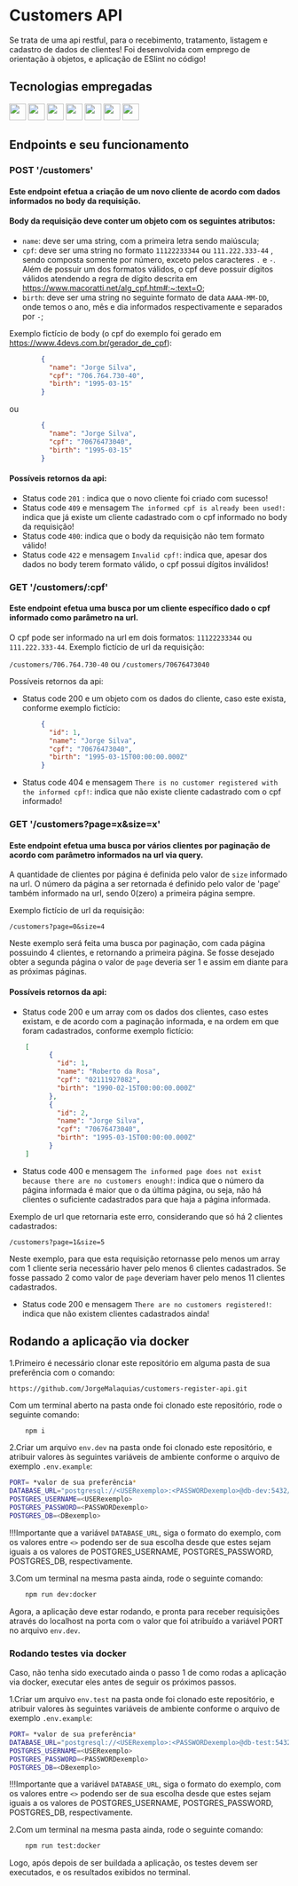 # Customers API

Se trata de uma api restful, para o recebimento, tratamento, listagem e cadastro de dados de clientes! Foi desenvolvida com emprego de orientação à objetos, e aplicação de ESlint no código!

## Tecnologias empregadas
<img src="https://img.shields.io/badge/Node.js-43853D?style=for-the-badge&logo=node.js&logoColor=white" height="30px"/> <img src="https://img.shields.io/badge/Express.js-404D59?style=for-the-badge&logo=express.js&logoColor=white" height="30px"/> <img src="https://img.shields.io/badge/TypeScript-007ACC?style=for-the-badge&logo=typescript&logoColor=white" height="30px"/> <img src="https://img.shields.io/badge/Prisma-3982CE?style=for-the-badge&logo=Prisma&logoColor=white" height="30px"/> <img src="https://img.shields.io/badge/PostgreSQL-316192?style=for-the-badge&logo=postgresql&logoColor=white" height="30px"/> <img src="https://img.shields.io/badge/-jest-%23C21325?style=for-the-badge&logo=jest&logoColor=white" height="30px"/> <img src="https://img.shields.io/badge/docker-%230db7ed.svg?style=for-the-badge&logo=docker&logoColor=white" height="30px"/>


## Endpoints e seu funcionamento


### POST '/customers'
#### Este endpoint efetua a criação de um novo cliente de acordo com dados informados no body da requisição.

#### Body da requisição deve conter um objeto com os seguintes atributos:

- `name`: deve ser uma string, com a primeira letra sendo maiúscula;
- `cpf`: deve ser uma string no formato `11122233344` ou `111.222.333-44` , sendo composta somente por número, exceto pelos caracteres `.` e `-`. Além de possuir um dos formatos válidos, o cpf deve possuir dígitos válidos atendendo a regra de dígito descrita em https://www.macoratti.net/alg_cpf.htm#:~:text=O;
- `birth`: deve ser uma string no seguinte formato de data `AAAA-MM-DD`, onde temos o ano, mês e dia informados respectivamente e separados por `-`;

Exemplo fictício de body (o cpf do exemplo foi gerado em https://www.4devs.com.br/gerador_de_cpf):
	
```json
		{
		  "name": "Jorge Silva",
		  "cpf": "706.764.730-40",
		  "birth": "1995-03-15"
		}
```

ou
		
```json
		{
		  "name": "Jorge Silva",
		  "cpf": "70676473040",
		  "birth": "1995-03-15"
		}
```
	
#### Possíveis retornos da api:

- Status code `201` : indica que o novo cliente foi criado com sucesso!
- Status code `409` e mensagem `The informed cpf is already been used!`: indica que já existe um cliente cadastrado com o cpf informado no body da requisição!
- Status code `400`: indica que o body da requisição não tem formato válido!
- Status code `422` e mensagem `Invalid cpf!`: indica que, apesar dos dados no body terem formato válido, o cpf possui dígitos inválidos!



### GET '/customers/:cpf'
#### Este endpoint efetua uma busca por um cliente específico dado o cpf informado como parâmetro na url.

O cpf pode ser informado na url em dois formatos: `11122233344` ou `111.222.333-44`.
Exemplo fictício de url da requisição:  
	
`/customers/706.764.730-40` ou `/customers/70676473040`
		
Possíveis retornos da api:

- Status code 200 e um objeto com os dados do cliente, caso este exista, conforme exemplo fictício:

```json
		{
		  "id": 1,
		  "name": "Jorge Silva",
		  "cpf": "70676473040",
		  "birth": "1995-03-15T00:00:00.000Z"
		}
```
	
- Status code 404 e mensagem `There is no customer registered with the informed cpf!`: indica que não existe cliente cadastrado com o cpf informado!




### GET '/customers?page=x&size=x'
#### Este endpoint efetua uma busca por vários clientes por paginação de acordo com parâmetro informados na url via query. 

A quantidade de clientes por página é definida pelo valor de `size` informado na url. O número da página a ser retornada é definido pelo valor de 'page' também informado na url, sendo 0(zero) a primeira página sempre.
 
Exemplo fictício de url da requisição: 
		
`/customers?page=0&size=4`

Neste exemplo será feita uma busca por paginação, com cada página possuindo 4 clientes, e retornando a primeira página. Se fosse desejado obter a segunda página o valor de `page` deveria ser 1 e assim em diante para as próximas páginas.
	
#### Possíveis retornos da api:

- Status code 200 e um array com os dados dos clientes, caso estes existam, e de acordo com a paginação informada, e na ordem em que foram cadastrados, conforme exemplo fictício:

```json
	[
		  {
		    "id": 1,
		    "name": "Roberto da Rosa",
		    "cpf": "02111927082",
		    "birth": "1990-02-15T00:00:00.000Z"
		  },
		  {
		    "id": 2,
		    "name": "Jorge Silva",
		    "cpf": "70676473040",
		    "birth": "1995-03-15T00:00:00.000Z"
		  }
	]
```
	
- Status code 400 e mensagem `The informed page does not exist because there are no customers enough!`: indica que o número da página informada é maior que o da última página, ou seja, não há clientes o suficiente cadastrados para que haja a página informada.
	
Exemplo de url que retornaria este erro, considerando que só há 2 clientes cadastrados:

`/customers?page=1&size=5`
			
Neste exemplo, para que esta requisição retornasse pelo menos um array com 1 cliente seria necessário haver pelo menos 6 clientes cadastrados. Se fosse passado 2 como valor de `page` deveriam haver pelo menos 11 clientes cadastrados.
	
- Status code 200 e mensagem `There are no customers registered!`: indica que não existem clientes cadastrados ainda!



## Rodando a aplicação via docker


1.Primeiro é necessário clonar este repositório em alguma pasta de sua preferência com o comando:

`https://github.com/JorgeMalaquias/customers-register-api.git`

Com um terminal aberto na pasta onde foi clonado este repositório, rode o seguinte comando:

```bash
	npm i
```


2.Criar um arquivo `env.dev` na pasta onde foi clonado este repositório, e atribuir valores às seguintes variáveis de ambiente conforme o arquivo de exemplo `.env.example`:

```bash
PORT= *valor de sua preferência*
DATABASE_URL="postgresql://<USERexemplo>:<PASSWORDexemplo>@db-dev:5432/<DBexemplo>"
POSTGRES_USERNAME=<USERexemplo>
POSTGRES_PASSWORD=<PASSWORDexemplo>
POSTGRES_DB=<DBexemplo>
```
!!!Importante que a variável `DATABASE_URL`, siga o formato do exemplo, com os valores entre `<>` podendo ser de sua escolha desde que estes sejam iguais a os valores de POSTGRES_USERNAME, POSTGRES_PASSWORD, POSTGRES_DB, respectivamente.

3.Com um terminal na mesma pasta ainda, rode o seguinte comando:

```bash
	npm run dev:docker
```

Agora, a aplicação deve estar rodando, e pronta para receber requisições através do localhost na porta com o valor que foi atribuído a variável PORT no arquivo `env.dev`.

### Rodando testes via docker

Caso, não tenha sido executado ainda o passo 1 de como rodas a aplicação via docker, executar eles antes de seguir os próximos passos.

1.Criar um arquivo `env.test` na pasta onde foi clonado este repositório, e atribuir valores às seguintes variáveis de ambiente conforme o arquivo de exemplo `.env.example`:

```bash
PORT= *valor de sua preferência*
DATABASE_URL="postgresql://<USERexemplo>:<PASSWORDexemplo>@db-test:5432/<DBexemplo>"
POSTGRES_USERNAME=<USERexemplo>
POSTGRES_PASSWORD=<PASSWORDexemplo>
POSTGRES_DB=<DBexemplo>
```

!!!Importante que a variável `DATABASE_URL`, siga o formato do exemplo, com os valores entre `<>` podendo ser de sua escolha desde que estes sejam iguais a os valores de POSTGRES_USERNAME, POSTGRES_PASSWORD, POSTGRES_DB, respectivamente.

2.Com um terminal na mesma pasta ainda, rode o seguinte comando:

```bash
	npm run test:docker
```

Logo, após depois de ser buildada a aplicação, os testes devem ser executados, e os resultados exibidos no terminal.
